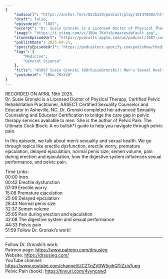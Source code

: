 ```yaml
---
{
	"audiourl": "https://anchor.fm/s/822ba20/podcast/play/101470002/https%3A%2F%2Fd3ctxlq1ktw2nl.cloudfront.net%2Fstaging%2F2025-3-18%2F6f7f5d28-9ff9-2938-42d1-81e0a9895513.m4a",
	"draft": false,
	"episodeid": "1087",
	"excerpt": "Dr. Susie Gronski is a Licensed Doctor of Physical Therapy, Certified Pelvic Rehabilitation Practitioner, AASECT Certified Sexuality Counselor and Educator in Asheville, NC. Dr. Gronski completed her advanced Sexuality Counseling and Educator Certification to bridge the care gap in pelvic therapy services available to men. She is the author of Pelvic Pain: The Ultimate Cock Block: A no bullsh*t guide to help you navigate through pelvic pain.",
	"image": "https://i.ytimg.com/vi/1BUw_7KxYz8/maxresdefault.jpg",
	"itunesEpisodeUrl": "https://podcasts.apple.com/us/podcast/1087-susie-gronski-mens-sexual-health/id1451347236?i=1000704338511&uo=4",
	"publishDate": 2025-04-21,
	"spotifyEpisodeUrl": "https://podcasters.spotify.com/pod/show/thedissenter/episodes/1087-Susie-Gronski-Mens-Sexual-Health-e31n4bi",
	"tags": [
		"Medicine",
		"General Science"
	],
	"title": "#1087 Susie Gronski (@DrSusieGronski): Men's Sexual Health",
	"youtubeid": "1BUw_7KxYz8"
}
---
```

RECORDED ON APRIL 18th 2025.  
Dr. Susie Gronski is a Licensed Doctor of Physical Therapy, Certified Pelvic Rehabilitation Practitioner, AASECT Certified Sexuality Counselor and Educator in Asheville, NC. Dr. Gronski completed her advanced Sexuality Counseling and Educator Certification to bridge the care gap in pelvic therapy services available to men. She is the author of Pelvic Pain: The Ultimate Cock Block: A no bullsh*t guide to help you navigate through pelvic pain.

In this episode, we talk about men’s sexuality and sexual health. We go through topics like erectile dysfunction, erectile worry, premature ejaculation, delayed ejaculation, normal penis size, semen volume, pain during erection and ejaculation, how the digestive system influences sexual performance, and pelvic pain.

Time Links:  
<time>00:00</time> Intro  
<time>00:42</time> Erectile dysfunction  
<time>07:09</time> Erectile worry  
<time>15:08</time> Premature ejaculation  
<time>25:06</time> Delayed ejaculation  
<time>28:43</time> Normal penis size  
<time>32:37</time> Semen volume  
<time>35:05</time> Pain during erection and ejaculation  
<time>42:08</time> The digestive system and sexual performance  
<time>44:33</time> Pelvic pain  
<time>51:59</time> Follow Dr. Gronski’s work!

---

Follow Dr. Gronski’s work:  
Patreon page: https://www.patreon.com/drsusieg  
Website: https://drsusieg.com/  
YouTube channel: https://www.youtube.com/channel/UCZTqZV0W5gihQTiZzisTupg  
Pelvic Pain (book): https://tinyurl.com/4yyncawd
